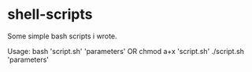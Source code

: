 # shell-scripts

Some simple bash scripts i wrote.

Usage: 
bash 'script.sh' 'parameters' 
OR 
chmod a+x 'script.sh' 
./script.sh 'parameters'

